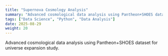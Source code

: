 ```yaml
---
title: "Supernova Cosmology Analysis"
summary: "Advanced cosmological data analysis using Pantheon+SHOES dataset for universe expansion study."
tags: ["Data Science", "Python", "Data Analysis"]
date: 2025-08-29
weight: 20
---
```

Advanced cosmological data analysis using Pantheon+SHOES dataset for universe expansion study.
